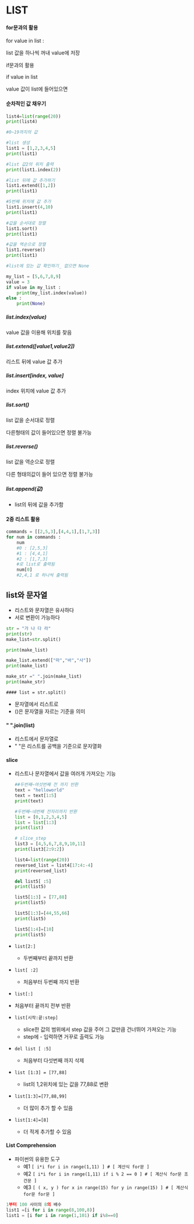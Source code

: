 # LIST

#### for문과의 활용

for value in list : 

list 값을 하나씩 꺼내 value에 저장

if문과의 활용

if value in list

value 값이 list에 들어있으면



#### 순차적인 값 채우기

````python
list4=list(range(20))
print(list4)

#0~19까지의 값
````





````python
#list 생성
list1 = [1,2,3,4,5]
print(list1)

#list 값2의 위치 출력
print(list1.index(2))

#list 뒤에 값 추가하기
list1.extend([1,2])
print(list1)

#5번째 위치에 값 추가
list1.insert(4,10)
print(list1)

#값을 순서대로 정렬
list1.sort()
print(list1)

#값을 역순으로 정렬
list1.reverse()
print(list1)

#list에 있는 값 확인하기_ 없으면 None

my_list = [5,6,7,8,9]
value = 3
if value in my_list : 
    print(my_list.index(value))
else : 
    print(None)
````

##### list.index(value)

 value 값을 이용해 위치를 찾음



##### list.extend([value1,value2])

리스트 뒤에 value 값 추가



##### list.insert[index, value]

index 위치에 value 값 추가



##### list.sort()

list 값을 순서대로 정렬

다른형태의 값이 들어있으면 정렬 불가능



##### list.reverse()

list 값을 역순으로 정렬

다른 형태의값이 들어 있으면 정렬 불가능



##### list.append(값)

* list의 뒤에 값을 추가함





#### 2중 리스트 활용

````python
commands = [[2,5,3],[4,4,1],[1,7,3]]
for num in commands :
    num
    #0 : [2,5,3]
    #1 : [4,4,1]
    #2 : [1,7,3]
    #로 list로 출력됨
    num[0]
    #2,4,1 로 하나씩 출력됨
````





## list와 문자열

* 리스트와 문자열은 유사하다
* 서로 변환이 가능하다

````python
str = "가 나 다 라"
print(str)
make_list=str.split()

print(make_list)

make_list.extend(["마","바","사"])
print(make_list)

make_str =" ".join(make_list)
print(make_str)
````



	#### list = str.split()

* 문자열에서 리스트로
* ()은 문자열을 자르는 기준을 의미



#### " ".join(list)

* 리스트에서 문자열로
* " "은 리스트를 공백을 기준으로 문자열화



#### slice

* 리스트나 문자열에서 값을 여러개 가져오는 기능

  ````python
  ##두번째~여섯번째 전 까지 반환
  text = "helloworld"
  text = text[1:5]
  print(text)
  
  #두번째~네번째 전자리까지 반환
  list = [0,1,2,3,4,5]
  list = list[1:3]
  print(list)
  
  # slice_step
  list3 = [4,5,6,7,8,9,10,11]
  print(list3[2:9:2])
  
  list4=list(range(20))
  reversed_list = list4[17:4:-4]
  print(reversed_list)
  
  del list5[ :5]
  print(list5) 
  
  list5[1:3] = [77,88]
  print(list5)
  
  list5[1:3]=[44,55,66]
  print(list5)
  
  list5[1:4]=[10]
  print(list5)
  ````

* `list[2:]`
  
  * 두번째부터 끝까지 반환
* `list[ :2]`
  
  * 처음부터 두번째 까지 반환
* `list[:]`
  
* 처음부터 끝까지 전부 반환
  
* `list[시작:끝:step]`
  * slice한 값의 범위에서 step 값을 주어 그 값만큼 건너뛰어 가져오는 기능
  * step에 - 입력하면 거꾸로 출력도 가능
* `del list [ :5]`
  
  * 처음부터 다섯번째 까지 삭제
* `list [1:3] = [77,88]`
  
  * list의 1,2위치에 있는 값을 77,88로 변환
* `list[1:3]=[77,88,99]`
  
  * 더 많이 추가 할 수 있음
* `list[1:4]=[8]`
  
  * 더 적게 추가할 수 있음





#### List Comprehension

- 파이썬의 유용한 도구
  - 예1 `[ i*i for i in range(1,11) ] # [ 계산식 for문 ]`
  - 예2 `[ i*i for i in range(1,11) if i % 2 == 0 ] # [ 계산식 for문 조건문 ]`
  - 예3 `[ ( x, y ) for x in range(15) for y in range(15) ] # [ 계산식 for문 for문 ]`



````python
1부터 100 사이의 8의 배수
list1 =[i for i in range(8,100,8)]
list1 = [i for i in range(1,101) if i%8==0]
````

